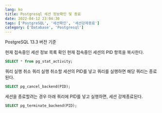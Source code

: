 ```yaml
---
lang: ko
title: Postgresql 세션 정보확인 및 종료
date: 2022-04-12 23:04:30
tags: ['PostgreSQL', '세션확인', '세션강제종료']
category: ['Database', 'Postgresql']
---
```

PostgreSQL 13.3 버전 기준

현재 접속중인 세션 정보 목록 확인
현재 접속중인 세션의 PID 항목을 복사한다.
```sql
SELECT * from pg_stat_activity;
```

쿼리 실행 취소
쿼리 실행 취소할 세션의 PID를 넣고 쿼리를 실행하면 해당 쿼리는 종료된다.
```sql
SELECT pg_cancel_backend(PID);
```

세션을 종료할려는 경우 아래 쿼리에 PID를 넣고 실행하면, 세션 강제종료된다.
```sql
SELECT pg_terminate_backend(PID);
```
